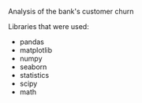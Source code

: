 Analysis of the bank's customer churn


Libraries that were used:

* pandas
* matplotlib
* numpy
* seaborn
* statistics
* scipy
* math
